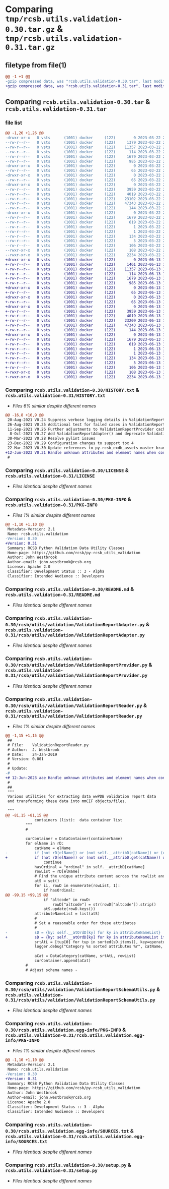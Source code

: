 # Comparing `tmp/rcsb.utils.validation-0.30.tar.gz` & `tmp/rcsb.utils.validation-0.31.tar.gz`

## filetype from file(1)

```diff
@@ -1 +1 @@
-gzip compressed data, was "rcsb.utils.validation-0.30.tar", last modified: Wed Mar 22 20:01:28 2023, max compression
+gzip compressed data, was "rcsb.utils.validation-0.31.tar", last modified: Tue Jun 13 13:40:20 2023, max compression
```

## Comparing `rcsb.utils.validation-0.30.tar` & `rcsb.utils.validation-0.31.tar`

### file list

```diff
@@ -1,26 +1,26 @@
-drwxr-xr-x   0 vsts      (1001) docker     (122)        0 2023-03-22 20:01:28.897975 rcsb.utils.validation-0.30/
--rw-r--r--   0 vsts      (1001) docker     (122)     1379 2023-03-22 20:00:07.000000 rcsb.utils.validation-0.30/HISTORY.txt
--rw-r--r--   0 vsts      (1001) docker     (122)    11357 2023-03-22 20:00:07.000000 rcsb.utils.validation-0.30/LICENSE
--rw-r--r--   0 vsts      (1001) docker     (122)      114 2023-03-22 20:00:07.000000 rcsb.utils.validation-0.30/MANIFEST.in
--rw-r--r--   0 vsts      (1001) docker     (122)     1679 2023-03-22 20:01:28.897975 rcsb.utils.validation-0.30/PKG-INFO
--rw-r--r--   0 vsts      (1001) docker     (122)      985 2023-03-22 20:00:07.000000 rcsb.utils.validation-0.30/README.md
-drwxr-xr-x   0 vsts      (1001) docker     (122)        0 2023-03-22 20:01:28.897975 rcsb.utils.validation-0.30/rcsb/
--rw-r--r--   0 vsts      (1001) docker     (122)       65 2023-03-22 20:00:07.000000 rcsb.utils.validation-0.30/rcsb/__init__.py
-drwxr-xr-x   0 vsts      (1001) docker     (122)        0 2023-03-22 20:01:28.897975 rcsb.utils.validation-0.30/rcsb/utils/
--rw-r--r--   0 vsts      (1001) docker     (122)       65 2023-03-22 20:00:07.000000 rcsb.utils.validation-0.30/rcsb/utils/__init__.py
-drwxr-xr-x   0 vsts      (1001) docker     (122)        0 2023-03-22 20:01:28.897975 rcsb.utils.validation-0.30/rcsb/utils/validation/
--rw-r--r--   0 vsts      (1001) docker     (122)     3959 2023-03-22 20:00:07.000000 rcsb.utils.validation-0.30/rcsb/utils/validation/ValidationReportAdapter.py
--rw-r--r--   0 vsts      (1001) docker     (122)     4019 2023-03-22 20:00:07.000000 rcsb.utils.validation-0.30/rcsb/utils/validation/ValidationReportProvider.py
--rw-r--r--   0 vsts      (1001) docker     (122)    23102 2023-03-22 20:00:07.000000 rcsb.utils.validation-0.30/rcsb/utils/validation/ValidationReportReader.py
--rw-r--r--   0 vsts      (1001) docker     (122)    47343 2023-03-22 20:00:07.000000 rcsb.utils.validation-0.30/rcsb/utils/validation/ValidationReportSchemaUtils.py
--rw-r--r--   0 vsts      (1001) docker     (122)      144 2023-03-22 20:00:07.000000 rcsb.utils.validation-0.30/rcsb/utils/validation/__init__.py
-drwxr-xr-x   0 vsts      (1001) docker     (122)        0 2023-03-22 20:01:28.897975 rcsb.utils.validation-0.30/rcsb.utils.validation.egg-info/
--rw-r--r--   0 vsts      (1001) docker     (122)     1679 2023-03-22 20:01:28.000000 rcsb.utils.validation-0.30/rcsb.utils.validation.egg-info/PKG-INFO
--rw-r--r--   0 vsts      (1001) docker     (122)      619 2023-03-22 20:01:28.000000 rcsb.utils.validation-0.30/rcsb.utils.validation.egg-info/SOURCES.txt
--rw-r--r--   0 vsts      (1001) docker     (122)        1 2023-03-22 20:01:28.000000 rcsb.utils.validation-0.30/rcsb.utils.validation.egg-info/dependency_links.txt
--rw-r--r--   0 vsts      (1001) docker     (122)        1 2023-03-22 20:01:16.000000 rcsb.utils.validation-0.30/rcsb.utils.validation.egg-info/not-zip-safe
--rw-r--r--   0 vsts      (1001) docker     (122)      134 2023-03-22 20:01:28.000000 rcsb.utils.validation-0.30/rcsb.utils.validation.egg-info/requires.txt
--rw-r--r--   0 vsts      (1001) docker     (122)        5 2023-03-22 20:01:28.000000 rcsb.utils.validation-0.30/rcsb.utils.validation.egg-info/top_level.txt
--rw-r--r--   0 vsts      (1001) docker     (122)      106 2023-03-22 20:00:07.000000 rcsb.utils.validation-0.30/requirements.txt
--rwxr-xr-x   0 vsts      (1001) docker     (122)      108 2023-03-22 20:01:28.897975 rcsb.utils.validation-0.30/setup.cfg
--rwxr-xr-x   0 vsts      (1001) docker     (122)     2234 2023-03-22 20:00:07.000000 rcsb.utils.validation-0.30/setup.py
+drwxr-xr-x   0 vsts      (1001) docker     (122)        0 2023-06-13 13:40:20.661293 rcsb.utils.validation-0.31/
+-rw-r--r--   0 vsts      (1001) docker     (122)     1461 2023-06-13 13:38:47.000000 rcsb.utils.validation-0.31/HISTORY.txt
+-rw-r--r--   0 vsts      (1001) docker     (122)    11357 2023-06-13 13:38:47.000000 rcsb.utils.validation-0.31/LICENSE
+-rw-r--r--   0 vsts      (1001) docker     (122)      114 2023-06-13 13:38:47.000000 rcsb.utils.validation-0.31/MANIFEST.in
+-rw-r--r--   0 vsts      (1001) docker     (122)     1679 2023-06-13 13:40:20.661293 rcsb.utils.validation-0.31/PKG-INFO
+-rw-r--r--   0 vsts      (1001) docker     (122)      985 2023-06-13 13:38:47.000000 rcsb.utils.validation-0.31/README.md
+drwxr-xr-x   0 vsts      (1001) docker     (122)        0 2023-06-13 13:40:20.653293 rcsb.utils.validation-0.31/rcsb/
+-rw-r--r--   0 vsts      (1001) docker     (122)       65 2023-06-13 13:38:47.000000 rcsb.utils.validation-0.31/rcsb/__init__.py
+drwxr-xr-x   0 vsts      (1001) docker     (122)        0 2023-06-13 13:40:20.657292 rcsb.utils.validation-0.31/rcsb/utils/
+-rw-r--r--   0 vsts      (1001) docker     (122)       65 2023-06-13 13:38:47.000000 rcsb.utils.validation-0.31/rcsb/utils/__init__.py
+drwxr-xr-x   0 vsts      (1001) docker     (122)        0 2023-06-13 13:40:20.661293 rcsb.utils.validation-0.31/rcsb/utils/validation/
+-rw-r--r--   0 vsts      (1001) docker     (122)     3959 2023-06-13 13:38:47.000000 rcsb.utils.validation-0.31/rcsb/utils/validation/ValidationReportAdapter.py
+-rw-r--r--   0 vsts      (1001) docker     (122)     4019 2023-06-13 13:38:47.000000 rcsb.utils.validation-0.31/rcsb/utils/validation/ValidationReportProvider.py
+-rw-r--r--   0 vsts      (1001) docker     (122)    23209 2023-06-13 13:38:47.000000 rcsb.utils.validation-0.31/rcsb/utils/validation/ValidationReportReader.py
+-rw-r--r--   0 vsts      (1001) docker     (122)    47343 2023-06-13 13:38:47.000000 rcsb.utils.validation-0.31/rcsb/utils/validation/ValidationReportSchemaUtils.py
+-rw-r--r--   0 vsts      (1001) docker     (122)      144 2023-06-13 13:38:47.000000 rcsb.utils.validation-0.31/rcsb/utils/validation/__init__.py
+drwxr-xr-x   0 vsts      (1001) docker     (122)        0 2023-06-13 13:40:20.657292 rcsb.utils.validation-0.31/rcsb.utils.validation.egg-info/
+-rw-r--r--   0 vsts      (1001) docker     (122)     1679 2023-06-13 13:40:20.000000 rcsb.utils.validation-0.31/rcsb.utils.validation.egg-info/PKG-INFO
+-rw-r--r--   0 vsts      (1001) docker     (122)      619 2023-06-13 13:40:20.000000 rcsb.utils.validation-0.31/rcsb.utils.validation.egg-info/SOURCES.txt
+-rw-r--r--   0 vsts      (1001) docker     (122)        1 2023-06-13 13:40:20.000000 rcsb.utils.validation-0.31/rcsb.utils.validation.egg-info/dependency_links.txt
+-rw-r--r--   0 vsts      (1001) docker     (122)        1 2023-06-13 13:40:09.000000 rcsb.utils.validation-0.31/rcsb.utils.validation.egg-info/not-zip-safe
+-rw-r--r--   0 vsts      (1001) docker     (122)      134 2023-06-13 13:40:20.000000 rcsb.utils.validation-0.31/rcsb.utils.validation.egg-info/requires.txt
+-rw-r--r--   0 vsts      (1001) docker     (122)        5 2023-06-13 13:40:20.000000 rcsb.utils.validation-0.31/rcsb.utils.validation.egg-info/top_level.txt
+-rw-r--r--   0 vsts      (1001) docker     (122)      106 2023-06-13 13:38:47.000000 rcsb.utils.validation-0.31/requirements.txt
+-rwxr-xr-x   0 vsts      (1001) docker     (122)      108 2023-06-13 13:40:20.661293 rcsb.utils.validation-0.31/setup.cfg
+-rwxr-xr-x   0 vsts      (1001) docker     (122)     2234 2023-06-13 13:38:47.000000 rcsb.utils.validation-0.31/setup.py
```

### Comparing `rcsb.utils.validation-0.30/HISTORY.txt` & `rcsb.utils.validation-0.31/HISTORY.txt`

 * *Files 6% similar despite different names*

```diff
@@ -16,8 +16,9 @@
 20-Aug-2021 V0.24 Suppress verbose logging details in ValidationReportProvider
 26-Aug-2021 V0.25 Additional test for failed cases in ValidationReportProvider
 11-Sep-2021 V0.26 Further adjustments to ValidationReportProvider cache file management
  8-Oct-2021 V0.27 Add ValidationReportAdapter() and deprecate ValidationReportProvider()
 30-Mar-2022 V0.28 Resolve pylint issues
 23-Dec-2022 V0.29 Configuration changes to support tox 4
 22-Mar-2023 V0.30 Update references to py-rcsb_exdb_assets master branch
+12-Jun-2023 V0.31 Handle unknown attributes and element names when converting XML
 #
```

### Comparing `rcsb.utils.validation-0.30/LICENSE` & `rcsb.utils.validation-0.31/LICENSE`

 * *Files identical despite different names*

### Comparing `rcsb.utils.validation-0.30/PKG-INFO` & `rcsb.utils.validation-0.31/PKG-INFO`

 * *Files 1% similar despite different names*

```diff
@@ -1,10 +1,10 @@
 Metadata-Version: 2.1
 Name: rcsb.utils.validation
-Version: 0.30
+Version: 0.31
 Summary: RCSB Python Validation Data Utility Classes
 Home-page: https://github.com/rcsb/py-rcsb_utils_validation
 Author: John Westbrook
 Author-email: john.westbrook@rcsb.org
 License: Apache 2.0
 Classifier: Development Status :: 3 - Alpha
 Classifier: Intended Audience :: Developers
```

### Comparing `rcsb.utils.validation-0.30/README.md` & `rcsb.utils.validation-0.31/README.md`

 * *Files identical despite different names*

### Comparing `rcsb.utils.validation-0.30/rcsb/utils/validation/ValidationReportAdapter.py` & `rcsb.utils.validation-0.31/rcsb/utils/validation/ValidationReportAdapter.py`

 * *Files identical despite different names*

### Comparing `rcsb.utils.validation-0.30/rcsb/utils/validation/ValidationReportProvider.py` & `rcsb.utils.validation-0.31/rcsb/utils/validation/ValidationReportProvider.py`

 * *Files identical despite different names*

### Comparing `rcsb.utils.validation-0.30/rcsb/utils/validation/ValidationReportReader.py` & `rcsb.utils.validation-0.31/rcsb/utils/validation/ValidationReportReader.py`

 * *Files 1% similar despite different names*

```diff
@@ -1,15 +1,15 @@
 ##
 # File:    ValidationReportReader.py
 # Author:  J. Westbrook
 # Date:    24-Jan-2019
 # Version: 0.001
 #
 # Update:
-#
+# 12-Jun-2023 aae Handle unknown attributes and element names when converting XML
 #
 ##
 """
 Various utilities for extracting data wwPDB validation report data
 and transforming these data into mmCIF objects/files.
 
 """
@@ -81,15 +81,15 @@
             containers (list):  data container list
         """
         #
 
         curContainer = DataContainer(containerName)
         for elName in rD:
             catName = elName
-            if (not rD[elName]) or (not self.__attribD[catName]) or (catName in ["programs"]):
+            if (not rD[elName]) or (not self.__attribD.get(catName)) or (catName in ["programs"]):
                 continue
             hasOrdinal = "ordinal" in self.__attribD[catName]
             rowList = rD[elName]
             # Find the unique attribute content across the rowlist and the ordinal value
             atS = set()
             for ii, rowD in enumerate(rowList, 1):
                 if hasOrdinal:
@@ -99,15 +99,15 @@
                 if "altcode" in rowD:
                     rowD["altcode"] = str(rowD["altcode"]).strip()
                 atS.update(rowD.keys())
             attributeNameList = list(atS)
             #
             # Set a reasonable order for these attributes
             #
-            sD = {ky: self.__atOrdD[ky] for ky in attributeNameList}
+            sD = {ky: self.__atOrdD[ky] for ky in attributeNameList if ky in self.__atOrdD}
             srtAtL = [tup[0] for tup in sorted(sD.items(), key=operator.itemgetter(1))]
             logger.debug("Category %s sorted attributes %r", catName, srtAtL)
 
             aCat = DataCategory(catName, srtAtL, rowList)
             curContainer.append(aCat)
         #
         # Adjust schema names -
```

### Comparing `rcsb.utils.validation-0.30/rcsb/utils/validation/ValidationReportSchemaUtils.py` & `rcsb.utils.validation-0.31/rcsb/utils/validation/ValidationReportSchemaUtils.py`

 * *Files identical despite different names*

### Comparing `rcsb.utils.validation-0.30/rcsb.utils.validation.egg-info/PKG-INFO` & `rcsb.utils.validation-0.31/rcsb.utils.validation.egg-info/PKG-INFO`

 * *Files 1% similar despite different names*

```diff
@@ -1,10 +1,10 @@
 Metadata-Version: 2.1
 Name: rcsb.utils.validation
-Version: 0.30
+Version: 0.31
 Summary: RCSB Python Validation Data Utility Classes
 Home-page: https://github.com/rcsb/py-rcsb_utils_validation
 Author: John Westbrook
 Author-email: john.westbrook@rcsb.org
 License: Apache 2.0
 Classifier: Development Status :: 3 - Alpha
 Classifier: Intended Audience :: Developers
```

### Comparing `rcsb.utils.validation-0.30/rcsb.utils.validation.egg-info/SOURCES.txt` & `rcsb.utils.validation-0.31/rcsb.utils.validation.egg-info/SOURCES.txt`

 * *Files identical despite different names*

### Comparing `rcsb.utils.validation-0.30/setup.py` & `rcsb.utils.validation-0.31/setup.py`

 * *Files identical despite different names*

